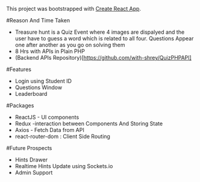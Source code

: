 This project was bootstrapped with [Create React App](https://github.com/facebookincubator/create-react-app).

#Reason And Time Taken
- Treasure hunt is a Quiz Event where 4 images are dispalyed and the user have to guess a word which is related to all four.
Questions Appear one after another as you go on solving them
- 8 Hrs with APIs in Plain PHP
- (Backend APIs Repository)[https://github.com/with-shrey/QuizPHPAPI]

#Features
- Login using Student ID
- Questions Window
- Leaderboard

#Packages
 - ReactJS - UI components 
 - Redux -interaction between Components And Storing State
 - Axios - Fetch Data from API
 - react-router-dom : Client Side Routing 
 
 #Future Prospects
  - Hints Drawer
  - Realtime Hints Update using Sockets.io
  - Admin Support
